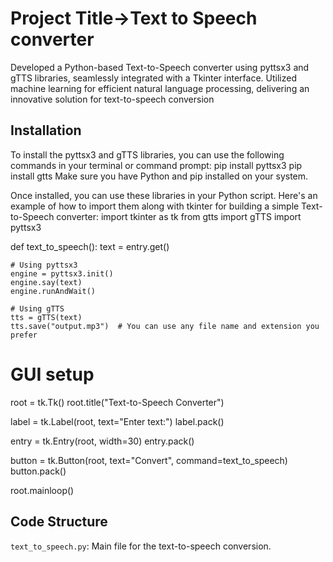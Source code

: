 # Project Title->Text to Speech converter
Developed a Python-based Text-to-Speech converter using pyttsx3 and gTTS libraries, seamlessly integrated with a Tkinter interface. Utilized machine learning for efficient natural language processing, delivering an innovative solution for text-to-speech conversion

## Installation
To install the pyttsx3 and gTTS libraries, you can use the following commands in your terminal or command prompt:
pip install pyttsx3
pip install gtts
Make sure you have Python and pip installed on your system.

Once installed, you can use these libraries in your Python script. Here's an example of how to import them along with tkinter for building a simple Text-to-Speech converter:
import tkinter as tk
from gtts import gTTS
import pyttsx3

def text_to_speech():
    text = entry.get()
    
    # Using pyttsx3
    engine = pyttsx3.init()
    engine.say(text)
    engine.runAndWait()

    # Using gTTS
    tts = gTTS(text)
    tts.save("output.mp3")  # You can use any file name and extension you prefer

# GUI setup
root = tk.Tk()
root.title("Text-to-Speech Converter")

label = tk.Label(root, text="Enter text:")
label.pack()

entry = tk.Entry(root, width=30)
entry.pack()

button = tk.Button(root, text="Convert", command=text_to_speech)
button.pack()

root.mainloop()


## Code Structure
`text_to_speech.py`: Main file for the text-to-speech conversion.
